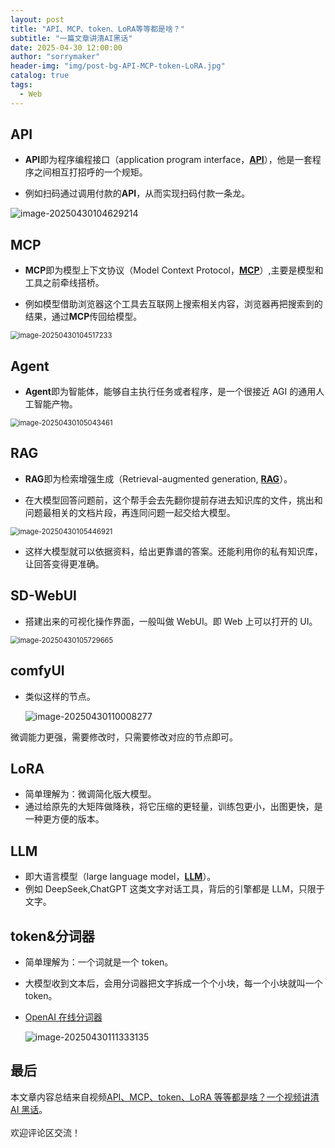 ```yaml
---
layout: post
title: "API、MCP、token、LoRA等等都是啥？"
subtitle: "一篇文章讲清AI黑话"
date: 2025-04-30 12:00:00
author: "sorrymaker"
header-img: "img/post-bg-API-MCP-token-LoRA.jpg"
catalog: true
tags:
  - Web
---
```


## API

- **API**即为程序编程接口（application program interface，[**API**](https://zh.wikipedia.org/wiki/%E5%BA%94%E7%94%A8%E7%A8%8B%E5%BA%8F%E6%8E%A5%E5%8F%A3)），他是一套程序之间相互打招呼的一个规矩。

- 例如扫码通过调用付款的**API**，从而实现扫码付款一条龙。

![image-20250430104629214](/img/image-20250430104629214.png)

## MCP

- **MCP**即为模型上下文协议（Model Context Protocol，[**MCP**](https://zh.wikipedia.org/wiki/%E6%A8%A1%E5%9E%8B%E4%B8%8A%E4%B8%8B%E6%96%87%E5%8D%8F%E8%AE%AE)）,主要是模型和工具之前牵线搭桥。

- 例如模型借助浏览器这个工具去互联网上搜索相关内容，浏览器再把搜索到的结果，通过**MCP**传回给模型。

<img src="/img/image-20250430104517233.png" alt="image-20250430104517233" style="zoom:80%;" />

## Agent

- **Agent**即为智能体，能够自主执行任务或者程序，是一个很接近 AGI 的通用人工智能产物。

<img src="/img/image-20250430105043461.png" alt="image-20250430105043461" style="zoom:80%;" />

## RAG

- **RAG**即为检索增强生成（Retrieval-augmented generation, [**RAG**](https://zh.wikipedia.org/wiki/%E6%AA%A2%E7%B4%A2%E5%A2%9E%E5%BC%B7%E7%94%9F%E6%88%90)）。

- 在大模型回答问题前，这个帮手会去先翻你提前存进去知识库的文件，挑出和问题最相关的文档片段，再连同问题一起交给大模型。

<img src="/img/image-20250430105446921.png" alt="image-20250430105446921" style="zoom:80%;" />

- 这样大模型就可以依据资料，给出更靠谱的答案。还能利用你的私有知识库，让回答变得更准确。

## SD-WebUI

- 搭建出来的可视化操作界面，一般叫做 WebUI。即 Web 上可以打开的 UI。

<img src="/img/image-20250430105729665.png" alt="image-20250430105729665" style="zoom:80%;" />

## comfyUI

- 类似这样的节点。

  ![image-20250430110008277](/img/image-20250430110008277.png)

微调能力更强，需要修改时，只需要修改对应的节点即可。

## LoRA

- 简单理解为：微调简化版大模型。
- 通过给原先的大矩阵做降秩，将它压缩的更轻量，训练包更小，出图更快，是一种更方便的版本。

## LLM

- 即大语言模型（large language model，[**LLM**](https://zh.wikipedia.org/wiki/%E5%A4%A7%E5%9E%8B%E8%AF%AD%E8%A8%80%E6%A8%A1%E5%9E%8B)）。
- 例如 DeepSeek,ChatGPT 这类文字对话工具，背后的引擎都是 LLM，只限于文字。

## token&分词器

- 简单理解为：一个词就是一个 token。

- 大模型收到文本后，会用分词器把文字拆成一个个小块，每一个小块就叫一个 token。

- [OpenAI 在线分词器](https://platform.openai.com/tokenizer)

  <img src="/img/image-20250430111333135.png" alt="image-20250430111333135"  />

## 最后

本文章内容总结来自视频[API、MCP、token、LoRA 等等都是啥？一个视频讲清 AI 黑话](https://www.bilibili.com/video/BV1iGjAzfE7Z/?spm_id_from=333.1007.top_right_bar_window_history.content.click&vd_source=f11f78ab2e1ae6593a63c6303aceba1e)。<br>  
欢迎评论区交流！
